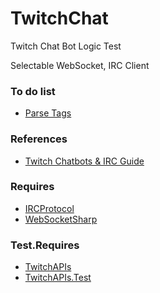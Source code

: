 # TwitchChat

Twitch Chat Bot Logic Test

Selectable WebSocket, IRC Client

### To do list
* [Parse Tags](https://dev.twitch.tv/docs/irc/tags/)

### References
* [Twitch Chatbots & IRC Guide](https://dev.twitch.tv/docs/irc/guide/)

### Requires
* [IRCProtocol](https://github.com/gisellevonbingen/IRCProtocol)
* [WebSocketSharp](https://github.com/sta/websocket-sharp)

### Test.Requires
* [TwitchAPIs](https://github.com/gisellevonbingen/TwitchAPIs)
* [TwitchAPIs.Test](https://github.com/gisellevonbingen/TwitchAPIs)
